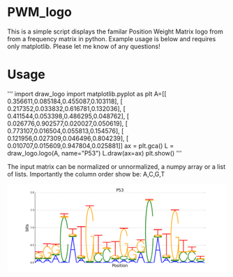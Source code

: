 # PWM_logo
This is a simple script displays the familar Position Weight Matrix logo from from a frequency matrix in python. 
Example usage is below and requires only matplotlib. Please let me know of any questions! 

# Usage
'''
import draw_logo
import matplotlib.pyplot as plt
A=[[ 0.356611,0.085184,0.455087,0.103118],
       [ 0.217352,0.033832,0.616781,0.132036],
       [ 0.411544,0.053398,0.486295,0.048762],
       [ 0.026776,0.902577,0.020027,0.050619],
       [ 0.773107,0.016504,0.055813,0.154576],
       [ 0.121956,0.027309,0.046496,0.804239],
       [ 0.010707,0.015609,0.947804,0.025881]]
ax       = plt.gca()
L        = draw_logo.logo(A, name="P53")
L.draw(ax=ax)
plt.show()
'''

The input matrix can be normalized or unnormalized, a numpy array or a list of lists. Importantly the column order show be:
A,C,G,T

![Alt text](https://github.com/azofeifa/PWM_logo/blob/master/images/example.png)
